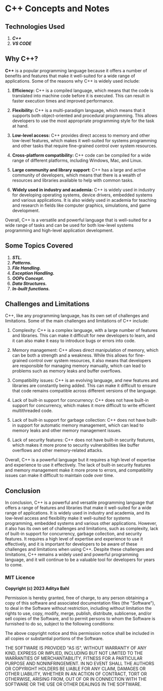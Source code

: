 # C++ Concepts and Notes

## Technologies Used

1. **_C++_**
2. **_VS CODE_**

## Why C++?

**C++** is a popular programming language because it offers a number of benefits and features that make it well-suited for a wide range of applications. Some of the reasons why C++ is widely used include:

1. **Efficiency:** C++ is a compiled language, which means that the code is translated into machine code before it is executed. This can result in faster execution times and improved performance.

2. **Flexibility:** C++ is a multi-paradigm language, which means that it supports both object-oriented and procedural programming. This allows developers to use the most appropriate programming style for the task at hand.

3. **Low-level access:** C++ provides direct access to memory and other low-level features, which makes it well-suited for systems programming and other tasks that require fine-grained control over system resources.

4. **Cross-platform compatibility:** C++ code can be compiled for a wide range of different platforms, including Windows, Mac, and Linux.

5. **Large community and library support**: C++ has a large and active community of developers, which means that there is a wealth of resources and libraries available to help with common tasks.

6. **Widely used in industry and academia:** C++ is widely used in industry for developing operating systems, device drivers, embedded systems and various applications. It is also widely used in academia for teaching and research in fields like computer graphics, simulations, and game development.

Overall, C++ is a versatile and powerful language that is well-suited for a wide range of tasks and can be used for both low-level systems programming and high-level application development.

## Some Topics Covered

1. **_STL._**
2. **_Patterns._**
3. **_File Handling._**
4. **_Exception Handling._**
5. **_OOPs Concept._**
6. **_Data Structures._**
7. **_In-built functions._**

## Challenges and Limitations

C++, like any programming language, has its own set of challenges and limitations. Some of the main challenges and limitations of C++ include:

1. Complexity: C++ is a complex language, with a large number of features and libraries. This can make it difficult for new developers to learn, and it can also make it easy to introduce bugs or errors into code.

2. Memory management: C++ allows direct manipulation of memory, which can be both a strength and a weakness. While this allows for fine-grained control over system resources, it also means that developers are responsible for managing memory manually, which can lead to problems such as memory leaks and buffer overflows.

3. Compatibility issues: C++ is an evolving language, and new features and libraries are constantly being added. This can make it difficult to ensure that code remains compatible across different versions of the language.

4. Lack of built-in support for concurrency: C++ does not have built-in support for concurrency, which makes it more difficult to write efficient multithreaded code.

5. Lack of built-in support for garbage collection: C++ does not have built-in support for automatic memory management, which can lead to memory leaks and other memory management issues.

6. Lack of security features: C++ does not have built-in security features, which makes it more prone to security vulnerabilities like buffer overflows and other memory-related attacks.

Overall, C++ is a powerful language but it requires a high level of expertise and experience to use it effectively. The lack of built-in security features and memory management make it more prone to errors, and compatibility issues can make it difficult to maintain code over time.

## Conclusion

In conclusion, C++ is a powerful and versatile programming language that offers a range of features and libraries that make it well-suited for a wide range of applications. It is widely used in industry and academia, and its low-level access and flexibility make it well-suited for systems programming, embedded systems and various other applications. However, it also has its own set of challenges and limitations, such as complexity, lack of built-in support for concurrency, garbage collection, and security features. It requires a high level of expertise and experience to use it effectively, and it is important for developers to be aware of these challenges and limitations when using C++. Despite these challenges and limitations, C++ remains a widely used and powerful programming language, and it will continue to be a valuable tool for developers for years to come.

### MIT Licence

**Copyright (c) 2023 Aditya Bahl**

Permission is hereby granted, free of charge, to any person obtaining a copy of this software and associated documentation files (the "Software"), to deal in the Software without restriction, including without limitation the rights to use, copy, modify, merge, publish, distribute, sublicense, and/or sell copies of the Software, and to permit persons to whom the Software is furnished to do so, subject to the following conditions:

The above copyright notice and this permission notice shall be included in all copies or substantial portions of the Software.

THE SOFTWARE IS PROVIDED "AS IS", WITHOUT WARRANTY OF ANY KIND, EXPRESS OR IMPLIED, INCLUDING BUT NOT LIMITED TO THE WARRANTIES OF MERCHANTABILITY, FITNESS FOR A PARTICULAR PURPOSE AND NONINFRINGEMENT. IN NO EVENT SHALL THE AUTHORS OR COPYRIGHT HOLDERS BE LIABLE FOR ANY CLAIM, DAMAGES OR OTHER LIABILITY, WHETHER IN AN ACTION OF CONTRACT, TORT OR OTHERWISE, ARISING FROM, OUT OF OR IN CONNECTION WITH THE SOFTWARE OR THE USE OR OTHER DEALINGS IN THE SOFTWARE.
